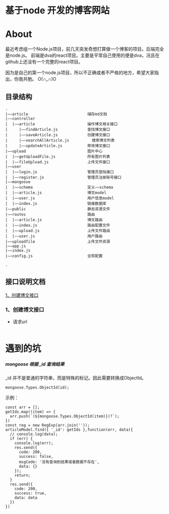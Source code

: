 # 基于node 开发的博客网站


# About

  最近考虑组一个Node.js项目，前几天突发奇想打算做一个博客的项目。后端完全是node.js。 前端是dva的react项目。主要是平常自己使用的便是dva，况且在github上还没有一个完整的react项目。

  因为是自己的第一个node.js项目，所以不正确或者不严格的地方，希望大家指出，你我共勉。  O(∩_∩)O

## 目录结构

```
.
|——article                          储存md文档
|——controller
|  |——article                       操作博文相关接口
|     |——findArticle.js             查找博文接口           
|     |——saveArticle.js             创建博文接口
|     |——searchAllArticle.js	      搜索博文列表
|     |——updateArticle.js           修改博文接口
|——upload                           图片中心
|  |——getUploadFile.js              所有图片列表
|  |——fileUpload.js                 上传文件接口
|——user
|  |——login.js                      管理员登陆接口
|  |——register.js                   管理员注册账号接口
|——mongoose
|  |——schema                        定义——schema
|  |——article.js                    博文model
|  |——user.js                       用户信息model
|  |——index.js                      链接数据库
|——public                           静态资源文件
|——routes                           路由
|  |——article.js                    博文路由
|  |——index.js                      路由配置文件
|  |——upload.js                     上传文件路由
|  |——user.js                       用户路由
|——uploadfile                       上传文件资源
|——app.js                            
|——index.js
|——config.js                        全局配置

.
```


## 接口说明文档

  [1、创建博文接口](#1)<br/>







  ###   1、创建博文接口

  + 请求url
  
  ```
  
  ```


# 遇到的坑

##### mongoose 根据 _id 查询结果

_id 并不是普通的字符串，而是特殊的标记。因此需要转换成ObjectId。

```
mongoose.Types.ObjectId(id);
```

示例：

```
const arr = [];
getIds.map((item) => {
  arr.push(`(${mongoose.Types.ObjectId(item)})?`);
})    
const reg = new RegExp(arr.join(''));
articleModel.find({ '_id': getIds },function(err, data){
  // console.log(data);
  if (err) {
    console.log(err);
    res.send({
      code: 200,
      success: false,
      msgCode: '没有查询到结果或者数据不存在',
      data: {}
    });
    return;
  }
  res.send({
    code: 200,
    success: true,
    data: data
  })
})
```